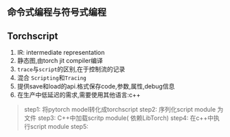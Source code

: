 ## 命令式编程与符号式编程

## Torchscript 
1. IR: intermediate representation
2. 静态图,由torch jit compiler编译
3. `trace`与`script`的区别,在于控制流的记录
4. 混合 `Scripting`和`Tracing`
5. 提供save和load的api.格式保存code,参数,属性,debug信息
6. 在生产中低延迟的需求,需要使用其他语言:c++

> step1: 将pytorch model转化成torchscript
> step2: 序列化script module 为文件
> step3: C++中加载scritp module( 依赖LibTorch)
> step4: 在c++中执行script module
> step5: 
